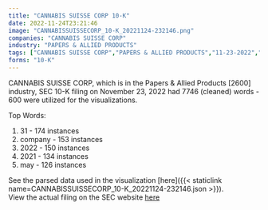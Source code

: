 ```yaml
---
title: "CANNABIS SUISSE CORP 10-K"
date: 2022-11-24T23:21:46
image: "CANNABISSUISSECORP_10-K_20221124-232146.png"
companies: "CANNABIS SUISSE CORP"
industry: "PAPERS & ALLIED PRODUCTS"
tags: ["CANNABIS SUISSE CORP","PAPERS & ALLIED PRODUCTS","11-23-2022","10-K"]
forms: "10-K"
---
```

CANNABIS SUISSE CORP, which is in the Papers & Allied Products [2600] industry, SEC 10-K filing on November 23, 2022 had 7746 (cleaned) words - 600 were utilized for the visualizations.

Top Words:
1. 31 - 174 instances
2. company - 153 instances
3. 2022 - 150 instances
4. 2021 - 134 instances
5. may - 126 instances


See the parsed data used in the visualization [here]({{< staticlink name=CANNABISSUISSECORP_10-K_20221124-232146.json >}}).  
View the actual filing on the SEC website [here](https://www.sec.gov/Archives/edgar/data/1680132/0001393905-22-000475.txt)